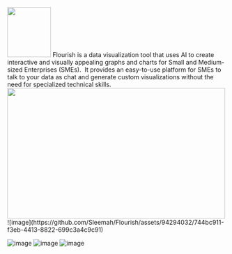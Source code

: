 
<img src="https://k.top4top.io/p_2697f8wjq1.png" width="100" height="115">
Flourish is a data visualization tool that uses AI to create interactive and visually appealing graphs and charts for Small and Medium-sized Enterprises (SMEs). 
It provides an easy-to-use platform for SMEs to talk to your data as chat and generate custom visualizations without the need for specialized technical skills.
<img src="https://g.top4top.io/p_26977kh6f1.png" width="500" height="300">
![image](https://github.com/Sleemah/Flourish/assets/94294032/744bc911-f3eb-4413-8822-699c3a4c9c91)

![image](https://github.com/Sleemah/Flourish/assets/94294032/4c2beea5-bede-4114-90a9-ccf585e21170)
![image](https://github.com/Sleemah/Flourish/assets/94294032/960db2be-a2b2-4775-8297-ddf91e80f5b7)
![image](https://github.com/Sleemah/Flourish/assets/94294032/9ae7856b-8706-47ca-9de6-705335714091)
